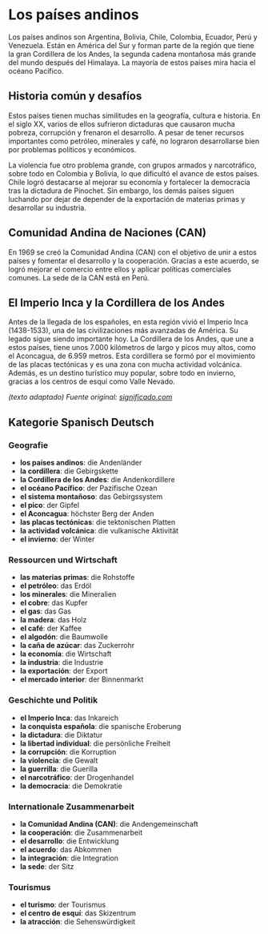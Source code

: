 # Los países andinos

Los países andinos son Argentina, Bolivia, Chile, Colombia, Ecuador, Perú y Venezuela. Están en América del Sur y forman parte de la región que tiene la gran Cordillera de los Andes, la segunda cadena montañosa más grande del mundo después del Himalaya. La mayoría de estos países mira hacia el océano Pacífico.

## Historia común y desafíos

Estos países tienen muchas similitudes en la geografía, cultura e historia. En el siglo XX, varios de ellos sufrieron dictaduras que causaron mucha pobreza, corrupción y frenaron el desarrollo. A pesar de tener recursos importantes como petróleo, minerales y café, no lograron desarrollarse bien por problemas políticos y económicos.

La violencia fue otro problema grande, con grupos armados y narcotráfico, sobre todo en Colombia y Bolivia, lo que dificultó el avance de estos países. Chile logró destacarse al mejorar su economía y fortalecer la democracia tras la dictadura de Pinochet. Sin embargo, los demás países siguen luchando por dejar de depender de la exportación de materias primas y desarrollar su industria.

## Comunidad Andina de Naciones (CAN)

En 1969 se creó la Comunidad Andina (CAN) con el objetivo de unir a estos países y fomentar el desarrollo y la cooperación. Gracias a este acuerdo, se logró mejorar el comercio entre ellos y aplicar políticas comerciales comunes. La sede de la CAN está en Perú.

## El Imperio Inca y la Cordillera de los Andes

Antes de la llegada de los españoles, en esta región vivió el Imperio Inca (1438-1533), una de las civilizaciones más avanzadas de América. Su legado sigue siendo importante hoy. La Cordillera de los Andes, que une a estos países, tiene unos 7.000 kilómetros de largo y picos muy altos, como el Aconcagua, de 6.959 metros. Esta cordillera se formó por el movimiento de las placas tectónicas y es una zona con mucha actividad volcánica. Además, es un destino turístico muy popular, sobre todo en invierno, gracias a los centros de esquí como Valle Nevado.

_(texto adaptado) Fuente original: [significado.com](https://significado.com/paises-andinos/)_

## Kategorie Spanisch Deutsch

### Geografie

- **los países andinos**: die Andenländer
- **la cordillera**: die Gebirgskette
- **la Cordillera de los Andes**: die Andenkordillere
- **el océano Pacífico**: der Pazifische Ozean
- **el sistema montañoso**: das Gebirgssystem
- **el pico**: der Gipfel
- **el Aconcagua**: höchster Berg der Anden
- **las placas tectónicas**: die tektonischen Platten
- **la actividad volcánica**: die vulkanische Aktivität
- **el invierno**: der Winter

### Ressourcen und Wirtschaft

- **las materias primas**: die Rohstoffe
- **el petróleo**: das Erdöl
- **los minerales**: die Mineralien
- **el cobre**: das Kupfer
- **el gas**: das Gas
- **la madera**: das Holz
- **el café**: der Kaffee
- **el algodón**: die Baumwolle
- **la caña de azúcar**: das Zuckerrohr
- **la economía**: die Wirtschaft
- **la industria**: die Industrie
- **la exportación**: der Export
- **el mercado interior**: der Binnenmarkt

### Geschichte und Politik

- **el Imperio Inca**: das Inkareich
- **la conquista española**: die spanische Eroberung
- **la dictadura**: die Diktatur
- **la libertad individual**: die persönliche Freiheit
- **la corrupción**: die Korruption
- **la violencia**: die Gewalt
- **la guerrilla**: die Guerilla
- **el narcotráfico**: der Drogenhandel
- **la democracia**: die Demokratie

### Internationale Zusammenarbeit

- **la Comunidad Andina (CAN)**: die Andengemeinschaft
- **la cooperación**: die Zusammenarbeit
- **el desarrollo**: die Entwicklung
- **el acuerdo**: das Abkommen
- **la integración**: die Integration
- **la sede**: der Sitz

### Tourismus

- **el turismo**: der Tourismus
- **el centro de esquí**: das Skizentrum
- **la atracción**: die Sehenswürdigkeit
